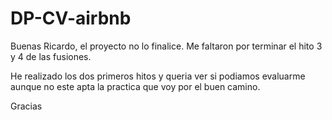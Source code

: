 # DP-CV-airbnb

Buenas Ricardo, el proyecto no lo finalice. Me faltaron por terminar el hito 3 y 4 de las fusiones. 

He realizado los dos primeros hitos y queria ver si podiamos evaluarme aunque no este apta la practica que voy por el buen camino. 

Gracias

